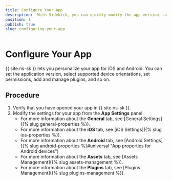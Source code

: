 ```yaml
---
title: Configure Your App
description:  With Sidekick, you can quickly modify the app version, add plugins or easily personalize your app for iOS and Android devices.
position: 1
publish: true
slug: configuring-your-app
---
```


# Configure Your App

{{ site.ns-sk }} lets you personalize your app for iOS and Android. You can set the application version, select supported device orientations, set permissions, add and manage plugins, and so on.

## Procedure

1. Verify that you have opened your app in {{ site.ns-sk }}.
1. Modify the settings for your app from the **App Settings** panel.
	* For more information about the **General** tab, see [General Settings]({% slug general-properties %}).
	* For more information about the **iOS** tab, see [iOS Settings]({% slug ios-properties %}).
	* For more information about the **Android** tab, see [Android Settings]({% slug android-properties %}#universal "App properties for Android devices")
	* For more information about the **Assets** tab, see [Assets Management]({% slug assets-management %}).
	* For more information about the **Plugins** tab, see [Plugins Management]({% slug plugins-management %}).

